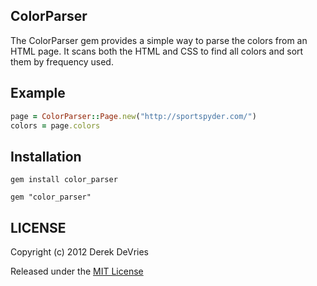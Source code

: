 ## ColorParser

The ColorParser gem provides a simple way to parse the colors from an HTML page. It scans both the HTML and CSS to find all colors and sort them by frequency used. 

## Example

```ruby
page = ColorParser::Page.new("http://sportspyder.com/")
colors = page.colors
```

## Installation

```
gem install color_parser
```
```
gem "color_parser"
```

## LICENSE

Copyright (c) 2012 Derek DeVries

Released under the [MIT License](http://www.opensource.org/licenses/MIT)
